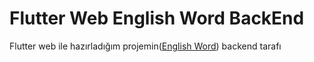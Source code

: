 # Flutter Web English Word BackEnd

Flutter web ile hazırladığım projemin([English Word](https://github.com/aydnburak/Flutter-Web-English-Word)) backend tarafı 
